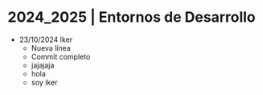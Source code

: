 # 2024_2025 | Entornos de Desarrollo
- 23/10/2024 Iker
  + Nueva línea
  + Commit completo
  + jajajaja
  + hola
  + soy iker
